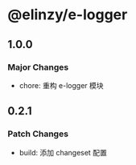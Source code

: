# @elinzy/e-logger

## 1.0.0

### Major Changes

- chore: 重构 e-logger 模块

## 0.2.1

### Patch Changes

- build: 添加 changeset 配置
